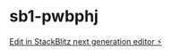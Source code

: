 # sb1-pwbphj

[Edit in StackBlitz next generation editor ⚡️](https://stackblitz.com/~/github.com/chamudithalanka/sb1-pwbphj)